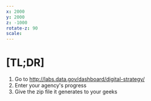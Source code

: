 ```yaml
---
x: 2000
y: 2000
z: -1000
rotate-z: 90
scale:
---
```


# \[TL;DR\] 

1. Go to <http://labs.data.gov/dashboard/digital-strategy/>
2. Enter your agency's progress
3. Give the zip file it generates to your geeks
